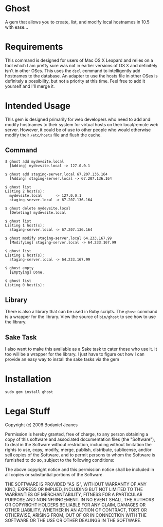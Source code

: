 Ghost
=====

A gem that allows you to create, list, and modify local hostnames in 10.5 with ease...

Requirements
============

This command is designed for users of Mac OS X Leopard and relies on a tool which I am pretty 
sure was not in earlier versions of OS X and definitely isn't in other OSes. This uses the `dscl`
command to intelligently add hostnames to the database. An adapter to use the hosts file in other OSes is definitely a possibility, but not a priority at this time. Feel free to add it yourself and I'll merge it.

Intended Usage
==============

This gem is designed primarily for web developers who need to add and modify hostnames to their system for virtual hosts on their local/remote web server. However, it could be of use to other people who would otherwise modify their `/etc/hosts` file and flush the cache.

Command
-------

    $ ghost add mydevsite.local
      [Adding] mydevsite.local -> 127.0.0.1

    $ ghost add staging-server.local 67.207.136.164
      [Adding] staging-server.local -> 67.207.136.164

    $ ghost list
    Listing 2 host(s):
      mydevsite.local      -> 127.0.0.1
      staging-server.local -> 67.207.136.164

    $ ghost delete mydevsite.local
      [Deleting] mydevsite.local

    $ ghost list
    Listing 1 host(s):
      staging-server.local -> 67.207.136.164

    $ ghost modify staging-server.local 64.233.167.99
      [Modifying] staging-server.local -> 64.233.167.99

    $ ghost list
    Listing 1 host(s):
      staging-server.local -> 64.233.167.99

    $ ghost empty
      [Emptying] Done.

    $ ghost list
    Listing 0 host(s):

Library
-------

There is also a library that can be used in Ruby scripts. The `ghost` command is a wrapper for
the library. View the source of `bin/ghost` to see how to use the library.

Sake Task
---------

I also want to make this available as a Sake task to cater those who use it. It too will be a wrapper for the library. I just have to figure out how I can provide an easy way to install the sake tasks via the gem

Installation
============

    sudo gem install ghost

Legal Stuff
===========

Copyright (c) 2008 Bodaniel Jeanes

Permission is hereby granted, free of charge, to any person obtaining
a copy of this software and associated documentation files (the
"Software"), to deal in the Software without restriction, including
without limitation the rights to use, copy, modify, merge, publish,
distribute, sublicense, and/or sell copies of the Software, and to
permit persons to whom the Software is furnished to do so, subject to
the following conditions:

The above copyright notice and this permission notice shall be
included in all copies or substantial portions of the Software.

THE SOFTWARE IS PROVIDED "AS IS", WITHOUT WARRANTY OF ANY KIND,
EXPRESS OR IMPLIED, INCLUDING BUT NOT LIMITED TO THE WARRANTIES OF
MERCHANTABILITY, FITNESS FOR A PARTICULAR PURPOSE AND
NONINFRINGEMENT. IN NO EVENT SHALL THE AUTHORS OR COPYRIGHT HOLDERS BE
LIABLE FOR ANY CLAIM, DAMAGES OR OTHER LIABILITY, WHETHER IN AN ACTION
OF CONTRACT, TORT OR OTHERWISE, ARISING FROM, OUT OF OR IN CONNECTION
WITH THE SOFTWARE OR THE USE OR OTHER DEALINGS IN THE SOFTWARE.
